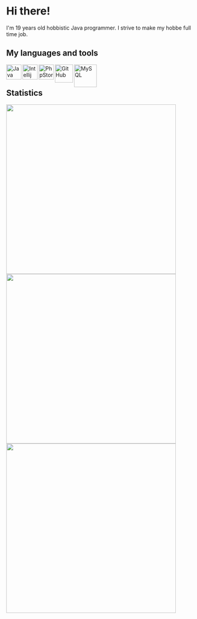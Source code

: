 <h1>Hi there!</h1>
<span>I'm 19 years old hobbistic Java programmer. I strive to make my hobbe full time job.</span>
<br>
<h2>My languages and tools</h2>
<img align="left" alt="Java" width="40px" src="https://plumbr.io/app/uploads/2019/06/java.png" />
<img align="left" alt="Intellij IDEA" width="40px" src="https://upload.wikimedia.org/wikipedia/commons/thumb/d/d5/IntelliJ_IDEA_Logo.svg/1024px-IntelliJ_IDEA_Logo.svg.png" />
<img align="left" alt="PhpStorm" width="40px" src="https://www.anysoft.pl/images/items/4634/phpstorm_big.png" />
<img align="left" alt="GitHub" width="48px" src="https://github.githubassets.com/images/modules/logos_page/Octocat.png" />
<img align="left" alt="MySQL" width="60px" src="https://download.logo.wine/logo/MySQL/MySQL-Logo.wine.png" />
<br>
<br>
<h2>Statistics</h2>
<img align="left" width="450px" src="https://github-readme-stats.vercel.app/api?username=arturekdev&count_private=true&show_icons=true" />
<img align="left" width="450px" src="https://github-readme-stats.vercel.app/api/wakatime?username=arturekdev&show_icons=true" />
<img width="450px" src="https://github-readme-stats.vercel.app/api/top-langs/?username=arturekdev&layout=compact" />
<!--START_SECTION:waka-->
<!--END_SECTION:waka-->
